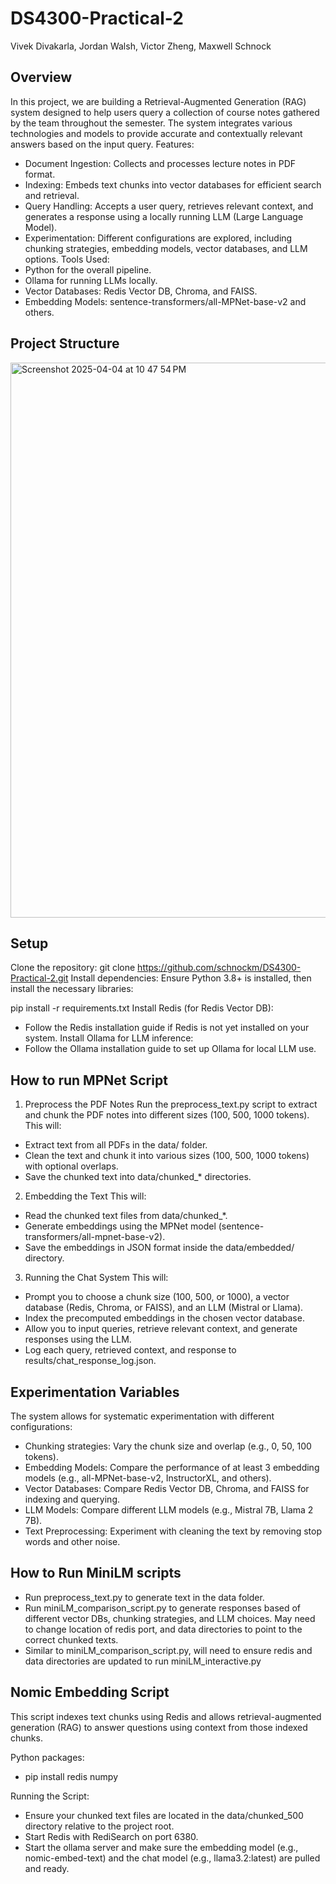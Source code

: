# DS4300-Practical-2

Vivek Divakarla, Jordan Walsh, Victor Zheng, Maxwell Schnock

##  Overview
In this project, we are building a Retrieval-Augmented Generation (RAG) system designed to help users query a collection of course notes gathered by the team throughout the semester. The system integrates various technologies and models to provide accurate and contextually relevant answers based on the input query.
Features:
- Document Ingestion: Collects and processes lecture notes in PDF format.
- Indexing: Embeds text chunks into vector databases for efficient search and retrieval.
- Query Handling: Accepts a user query, retrieves relevant context, and generates a response using a locally running LLM (Large Language Model).
- Experimentation: Different configurations are explored, including chunking strategies, embedding models, vector databases, and LLM options.
Tools Used:
- Python for the overall pipeline.
- Ollama for running LLMs locally.
- Vector Databases: Redis Vector DB, Chroma, and FAISS.
- Embedding Models: sentence-transformers/all-MPNet-base-v2 and others.

## Project Structure
<img width="888" alt="Screenshot 2025-04-04 at 10 47 54 PM" src="https://github.com/user-attachments/assets/d40287e6-9072-47dc-a278-13ed919cd2d7" />

## Setup
Clone the repository:
git clone https://github.com/schnockm/DS4300-Practical-2.git
Install dependencies: Ensure Python 3.8+ is installed, then install the necessary libraries:

pip install -r requirements.txt
Install Redis (for Redis Vector DB):
- Follow the Redis installation guide if Redis is not yet installed on your system.
Install Ollama for LLM inference:
- Follow the Ollama installation guide to set up Ollama for local LLM use.

## How to run MPNet Script
1. Preprocess the PDF Notes
Run the preprocess_text.py script to extract and chunk the PDF notes into different sizes (100, 500, 1000 tokens).
This will:
- Extract text from all PDFs in the data/ folder.
- Clean the text and chunk it into various sizes (100, 500, 1000 tokens) with optional overlaps.
- Save the chunked text into data/chunked_* directories.
2. Embedding the Text
This will:
- Read the chunked text files from data/chunked_*.
- Generate embeddings using the MPNet model (sentence-transformers/all-mpnet-base-v2).
- Save the embeddings in JSON format inside the data/embedded/ directory.
3. Running the Chat System
This will:
- Prompt you to choose a chunk size (100, 500, or 1000), a vector database (Redis, Chroma, or FAISS), and an LLM (Mistral or Llama).
- Index the precomputed embeddings in the chosen vector database.
- Allow you to input queries, retrieve relevant context, and generate responses using the LLM.
- Log each query, retrieved context, and response to results/chat_response_log.json.

## Experimentation Variables
The system allows for systematic experimentation with different configurations:
- Chunking strategies: Vary the chunk size and overlap (e.g., 0, 50, 100 tokens).
- Embedding Models: Compare the performance of at least 3 embedding models (e.g., all-MPNet-base-v2, InstructorXL, and others).
- Vector Databases: Compare Redis Vector DB, Chroma, and FAISS for indexing and querying.
- LLM Models: Compare different LLM models (e.g., Mistral 7B, Llama 2 7B).
- Text Preprocessing: Experiment with cleaning the text by removing stop words and other noise.

## How to Run MiniLM scripts
- Run preprocess_text.py to generate text in the data folder.
- Run miniLM_comparison_script.py to generate responses based of different vector DBs, chunking strategies, and LLM choices. May need to change location of redis port, and data directories to point to the correct chunked texts.
- Similar to miniLM_comparison_script.py, will need to ensure redis and data directories are updated to run miniLM_interactive.py

## Nomic Embedding Script
This script indexes text chunks using Redis and allows retrieval-augmented generation (RAG) to answer questions using context from those indexed chunks.

Python packages:
- pip install redis numpy

Running the Script:
- Ensure your chunked text files are located in the data/chunked_500 directory relative to the project root.
- Start Redis with RediSearch on port 6380.
- Start the ollama server and make sure the embedding model (e.g., nomic-embed-text) and the chat model (e.g., llama3.2:latest) are pulled and ready.
